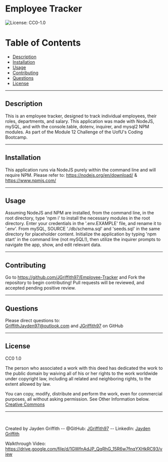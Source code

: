 # Employee Tracker

![License: CC0-1.0](https://licensebuttons.net/l/zero/1.0/80x15.png)

# Table of Contents

- [Description](#description)
- [Installation](#installation)
- [Usage](#usage)
- [Contributing](#contributing)
- [Questions](#questions)
- [License](#license)

---

## Description

This is an employee tracker, designed to track individual employees, their roles, departments, and salary. This application was made with NodeJS, mySQL, and with the console.table, dotenv, inquirer, and mysql2 NPM modules. As part of the Module 12 Challenge of the UofU's Coding Bootcamp.

---

## Installation

This application runs via NodeJS purely within the command line and will require NPM. Please refer to: https://nodejs.org/en/download/ & https://www.npmjs.com/

---

## Usage

Assuming NodeJS and NPM are installed, from the command line, in the root directory, type 'npm i' to install the necessary modules in the root directory. Enter your credentials in the '.env.EXAMPLE' file, and rename it to '.env'. From mySQL, SOURCE './db/schema.sql' and 'seeds.sql' in the same directory for placeholder content. Initialize the application by typing 'npm start' in the command line (not mySQL!), then utilize the inquirer prompts to navigate the app, show, and edit relevant data.

---

## Contributing

Go to https://github.com/JGriffith97/Employee-Tracker and Fork the repository to begin contributing! Pull requests will be reviewed, and accepted pending positive review.

---

## Questions

Please direct questions to:<br/>
[GriffithJayden97@outlook.com](mailto:GriffithJayden97@outlook.com) and [JGriffith97](https://github.com/JGriffith97) on GitHub

---

## License

CC0 1.0

The person who associated a work with this deed has dedicated the work to the
public domain by waiving all of his or her rights to the work worldwide under
copyright law, including all related and neighboring rights, to the extent allowed by law.

You can copy, modify, distribute and perform the work, even for commercial purposes,
all without asking permission. See Other Information below.<br/>
[Creative Commons](http://creativecommons.org/publicdomain/zero/1.0/)

---

<br/>

Created by Jayden Griffith -- @GitHub: [JGriffith97](https://github.com/JGriffith97) -- LinkedIn: [Jayden Griffith](https://www.linkedin.com/in/jayden-griffith-a3b7b9217/)

Walkthrough Video: https://drive.google.com/file/d/1GWfnAdJP_QqRhG_15R6w7fnqYXHkRC93/view
